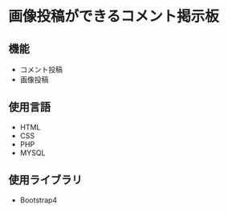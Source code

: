 # 画像投稿ができるコメント掲示板

## 機能
 - コメント投稿
 - 画像投稿

## 使用言語
- HTML
- CSS
- PHP
- MYSQL

## 使用ライブラリ
- Bootstrap4
